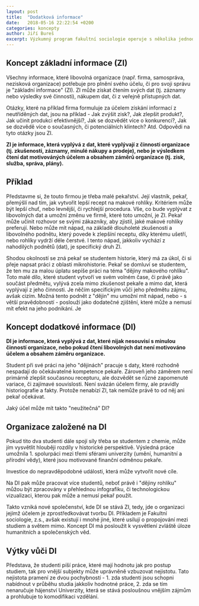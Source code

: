 ```yaml
---
layout: post
title:  "Dodatková informace"
date:   2018-05-16 22:22:54 +0200
categories: koncepty
author: Jiří Bureš
excerpt: Výzkumný program fakultní sociologie operuje s několika jednoduchými koncepty. Prvním je "dodatková informace", která má vysvětlit vztah poznání získaného uvnitř univerzity a to v procesu učení se sociologii (či jiného společenskovědního oboru) vůči mimo-univerzitním subjektům.
---
```


## Koncept základní informace (ZI)

Všechny informace, které libovolná organizace (např. firma, samospráva, nezisková organizace) potřebuje pro plnění svého účelu, či pro svoji správu je "základní informace" (ZI). ZI může získat čtením svých dat (tj. záznamy nebo výsledky své činnosti), nákupem dat, či z veřejně přístupných dat. 

Otázky, které na příklad firma formuluje za účelem získání informací z neutříděných dat, jsou na příklad - Jak zvýšit zisk?, Jak zlepšit produkt?, Jak učinit produkci efektivnější?, Jak se dozvědět více o konkurenci?, Jak se dozvědě více o současných, či potenciálních klintech? Atd. Odpovědi na tyto otázky jsou ZI. 

**ZI je informace, která vyplývá z dat, které vyplývají z činnosti organizace (tj. zkušenosti, záznamy, minulé nákupy a prodeje), nebo je výsledkem čtení dat motivováných účelem a obsahem záměrů organizace (tj. zisk, služba, správa, plány).**


## Příklad

Představme si, že touto firmou je třeba malé pekařství. Její vlastník, pekař, přemýšlí nad tím, jak vytvořit lepší recept na makové rohlíky. Kritériem může být lepší chuť, nebo levnější, či rychlejší procedura. Vše, co bude vyplývat z libovolných dat a  umožní změnu ve firmě, které toto umožní, je ZI. Pekař může učinit rozhovor se svými zákazníky, aby zjistil, jaké makové rohlíky preferují. Nebo může mít nápad, na základě dlouholeté zkušenosti a libovolného podnětu, který povede k zlepšíní receptu, díky kterému ušetří, nebo rohlíky vydrží déle čerstvé. I tento nápad, jakkoliv vychází z nahodilých podnětů (dat), je specifický druh ZI. 

Shodou okolností se zná pekař se studentem historie, který má za úkol, či si přeje napsat práci z oblasti mikrohistorie.  Pekař se domluví se studentem, že ten mu za malou úplatu sepíše práci na téma "dějiny makového rohlíku". Toto malé dílo, které student vytvoří ve svém volném čase, či právě jako součást předmětu, vylývá zcela mimo zkušenost pekaře a mimo dat, která vyplývají z jeho činnosti. Je něčím specifickým vůči jeho předmětu zájmu, avšak cizím. Možná tento podnět z "dějin" mu umožní mít nápad, nebo - s větší pravědobností - poslouží jako dodatečné zjištění, které může a nemusí mít efekt na jeho podnikání. Je 


## Koncept dodatkové informace (DI)

**DI je informace, která vyplývá z dat, které nijak nesouvisí s minulou činností organizace, nebo pokud čtení libovolných dat není motivováno účelem a obsahem záměru organizace.**

Student při své práci na jeho "dějinách" pracuje s daty, které rozhodně nespadají do očekávatelné kompetence pekaře. Zároveň jeho záměrem není primárně zlepšit současnou recepturu, ale dozvědět se různé zapomenuté variace, či zajímavé souvislosti. Není svázán účelem firmy, ale pravidly historiografie a fakty. Protože nenabízí ZI, tak nemůže právě to od něj ani pekař očekávat.   

Jaký účel může mít takto "neužitečná" DI?


## Organizace založené na DI

Pokud tito dva studenti dále spojí síly třeba se studentem z chemie, může jím vysvětlit hlouběji rozdíly v historické perspektivě. Výsledná práce umožnila 1. spolurpáci mezi třemi sférami univerzity (umění, humanitní a přírodní vědy), které jsou motivované finanční odměnou pekaře.

Investice do nepravděpodobné události, která může vytvořit nové cíle.

Na DI pak může pracovat více studentů, neboť právě i "dějiny rohlíku" můžou být zpracovány v přehlednou infografiku, či technologickou vizualizaci, kterou pak může a nemusí pekař použít.

Takto vzniká nové společenství, kde DI se stává ZI, tedy, jde o organizaci jejímž účelem je zprostředkovávat tvorbu DI. Příkladem je Fakultní sociologie, z.s., avšak existují i mnohé jiné, které usilují o propojování mezi studiem a světem mimo. Koncept DI má posloužit k vysvětlení zvláště úloze humanitních a společenských věd.


## Výtky vůči DI

Představa, že studenti píší práce, které mají hodnotu jak pro postup studiem, tak pro vnější subjekty může uprávněně vzbuzovat nejistotu. Tato nejistota pramení ze dvou pochybností - 1. zda studenti jsou schopni nabídnout v průběhu studia jakkoliv hodnotné práce, 2. zda se tím nenaručuje hájenství Univerzity, která se stává posloušnou vnějším zájmům a prohlubuje to komodifikaci vzdělání. 











